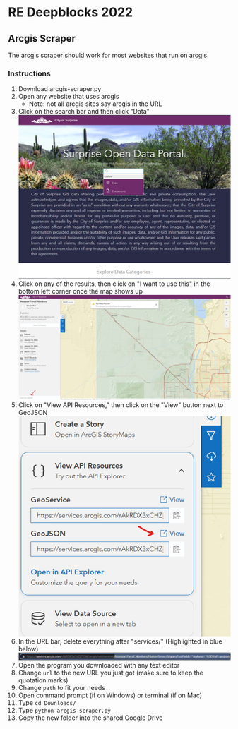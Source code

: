 # RE Deepblocks 2022
## Arcgis Scraper
The arcgis scraper should work for most websites that run on arcgis.

### Instructions
1. Download arcgis-scraper.py
2. Open any website that uses arcgis
    - Note: not all arcgis sites say arcgis in the URL
3. Click on the search bar and then click "Data"
![Screenshot of searchbar](/assets/images/search.png)
4. Click on any of the results, then click on "I want to use this" in the bottom left corner once the map shows up
![Screenshot of the "I want to use this" button](/assets/images/i-want-to-use-this.png)
5. Click on "View API Resources," then click on the "View" button next to GeoJSON
![](/assets/images/view-api-resources.png)
6. In the URL bar, delete everything after "services/" (Highlighted in blue below)
![](/assets/images/URL-bar.png)
7. Open the program you downloaded with any text editor
8. Change `url` to the new URL you just got (make sure to keep the quotation marks)
9. Change `path` to fit your needs
10. Open command prompt (if on Windows) or terminal (if on Mac)
11. Type `cd Downloads/`
12. Type `python arcgis-scraper.py`
13. Copy the new folder into the shared Google Drive